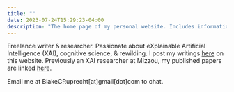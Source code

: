 ```yaml
---
title: ""
date: 2023-07-24T15:29:23-04:00
description: "The home page of my personal website. Includes information about me, contact information, and links to my blog and research papers."
---
```


Freelance writer & researcher. Passionate about eXplainable Artificial Intelligence (XAI), cognitive science, & rewilding. I post my writings [here](/blog) on this website. Previously an XAI researcher at Mizzou, my published papers are linked [here](/papers/papers).

Email me at BlakeCRuprecht[at]gmail[dot]com to chat.





